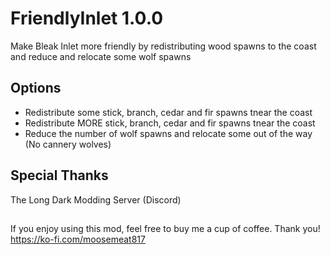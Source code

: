 # FriendlyInlet 1.0.0
Make Bleak Inlet more friendly by redistributing wood spawns to the coast and reduce and relocate some wolf spawns


## Options
- Redistribute some stick, branch, cedar and fir spawns tnear the coast
- Redistribute MORE stick, branch, cedar and fir spawns tnear the coast
- Reduce the number of wolf spawns and relocate some out of the way (No cannery wolves)



## Special Thanks
The Long Dark Modding Server (Discord)


##
If you enjoy using this mod, feel free to buy me a cup of coffee.  Thank you!
https://ko-fi.com/moosemeat817
